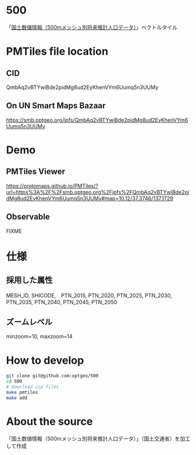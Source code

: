 # 500
「[国土数値情報（500mメッシュ別将来推計人口データ）](https://nlftp.mlit.go.jp/ksj/gml/datalist/KsjTmplt-mesh500h30.html)」ベクトルタイル

# PMTiles file location
## CID
QmbAq2vBTYwiBde2pidMg8ud2EyKhenVYm6Uumq5n3UUMy

## On UN Smart Maps Bazaar
https://smb.optgeo.org/ipfs/QmbAq2vBTYwiBde2pidMg8ud2EyKhenVYm6Uumq5n3UUMy

# Demo
## PMTiles Viewer
https://protomaps.github.io/PMTiles/?url=https%3A%2F%2Fsmb.optgeo.org%2Fipfs%2FQmbAq2vBTYwiBde2pidMg8ud2EyKhenVYm6Uumq5n3UUMy#map=10.12/37.3746/137.1729

## Observable
FIXME

# 仕様
## 採用した属性
MESH_ID, SHICODE,　PTN_2015, PTN_2020, PTN_2025, PTN_2030, PTN_2035, PTN_2040, PTN_2045, PTN_2050

## ズームレベル
minzoom=10, maxzoom=14

# How to develop
```zsh
git clone git@github.com:optgeo/500
cd 500
# download zip files
make pmtiles
make add
```

# About the source
「国土数値情報（500mメッシュ別将来推計人口データ）」（国土交通省）を加工して作成
